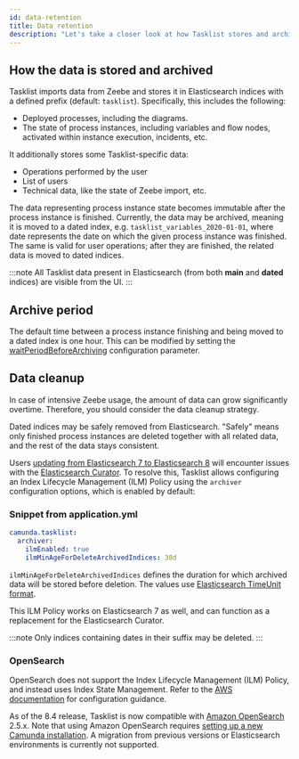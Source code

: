 ```yaml
---
id: data-retention
title: Data retention
description: "Let's take a closer look at how Tasklist stores and archives data."
---
```


## How the data is stored and archived

Tasklist imports data from Zeebe and stores it in Elasticsearch indices with a defined prefix (default: `tasklist`). Specifically, this includes the following:

- Deployed processes, including the diagrams.
- The state of process instances, including variables and flow nodes, activated within instance execution, incidents, etc.

It additionally stores some Tasklist-specific data:

- Operations performed by the user
- List of users
- Technical data, like the state of Zeebe import, etc.

The data representing process instance state becomes immutable after the process instance is finished. Currently, the data may be archived, meaning it is moved to a dated index, e.g. `tasklist_variables_2020-01-01`, where date represents the date on which the given process instance was finished. The same is valid for user operations; after they are finished, the related data is moved to dated indices.

:::note
All Tasklist data present in Elasticsearch (from both **main** and **dated** indices) are visible from the UI.
:::

## Archive period

The default time between a process instance finishing and being moved to a dated index is one hour. This can be modified by setting the [waitPeriodBeforeArchiving](importer-and-archiver.md#archive-period) configuration parameter.

## Data cleanup

In case of intensive Zeebe usage, the amount of data can grow significantly overtime. Therefore, you should consider the data cleanup strategy.

Dated indices may be safely removed from Elasticsearch. "Safely" means only finished process instances are deleted together with all related data, and the rest of the data stays consistent.

Users [updating from Elasticsearch 7 to Elasticsearch 8](/self-managed/operational-guides/update-guide/elasticsearch/7-to-8.md) will encounter issues with the [Elasticsearch Curator](https://www.elastic.co/guide/en/elasticsearch/client/curator/current/index.html). To resolve this, Tasklist allows configuring an Index Lifecycle Management (ILM) Policy using the `archiver` configuration options, which is enabled by default:

### Snippet from application.yml

```yaml
camunda.tasklist:
  archiver:
    ilmEnabled: true
    ilmMinAgeForDeleteArchivedIndices: 30d
```

`ilmMinAgeForDeleteArchivedIndices` defines the duration for which archived data will be stored before deletion. The values use [Elasticsearch TimeUnit format](https://www.elastic.co/guide/en/elasticsearch/reference/current/api-conventions.html#time-units).

This ILM Policy works on Elasticsearch 7 as well, and can function as a replacement for the Elasticsearch Curator.

:::note
Only indices containing dates in their suffix may be deleted.
:::

### OpenSearch

OpenSearch does not support the Index Lifecycle Management (ILM) Policy, and instead uses Index State Management. Refer to the [AWS documentation](https://docs.aws.amazon.com/opensearch-service/latest/developerguide/ism.html) for configuration guidance.

As of the 8.4 release, Tasklist is now compatible with [Amazon OpenSearch](https://aws.amazon.com/de/opensearch-service/) 2.5.x. Note that using Amazon OpenSearch requires [setting up a new Camunda installation](/self-managed/setup/overview.md). A migration from previous versions or Elasticsearch environments is currently not supported.
